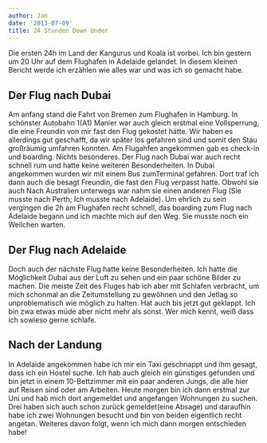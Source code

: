 ```yaml
---
author: Jan
date: '2013-07-09'
title: 24 Stunden Down Under
---
```


Die ersten 24h im Land der Kangurus und Koala ist vorbei. Ich bin gestern um 20 Uhr auf dem Flughafen in Adelaide gelandet. In diesem kleinen Bericht werde ich erzählen wie alles war und was ich so gemacht habe.

## Der Flug nach Dubai
Am anfang stand die Fahrt von Bremen zum Flughafen in Hamburg. In schönster Autobahn 1(A1) Manier war auch gleich erstmal eine Vollsperrung, die eine Freundin von mir fast den Flug gekostet hätte. Wir haben es allerdings gut geschafft, da wir später los gefahren sind und somit den Stau großräumig umfahren konnten. Am Flugahfen angekommen gab es check-in und boarding. Nichts besonderes. Der Flug nach Dubai war auch recht schnell rum und hatte keine weiteren Besonderheiten. In Dubai angekommen wurden wir mit einem Bus zumTerminal gefahren. Dort traf ich dann auch die besagt Freundin, die fast den Flug verpasst hatte. Obwohl sie auch Nach Australien unterwegs war nahm sie einen anderen Flug (Sie musste nach Perth; Ich musste nach Adelaide). Um ehrlich zu sein vergingen die 2h am Flughafen recht schnell, das boarding zum Flug nach Adelaide begann und ich machte mich auf den Weg. Sie musste noch ein Weilchen warten.

## Der Flug nach Adelaide
Doch auch der nächste Flug hatte keine Besonderheiten. Ich hatte die Möglichkeit Dubai aus der Luft zu sehen und ein paar schöne Bilder zu machen. Die meiste Zeit des Fluges hab ich aber mit Schlafen verbracht, um mich schonmal an die Zeitumstellung zu gewöhnen und den Jetlag so unproblematisch wie möglich zu halten. Hat auch bis jetzt gut geklappt. Ich bin zwa etwas müde aber nicht mehr als sonst. Wer mich kennt, weiß dass ich sowieso gerne schlafe.

## Nach der Landung
In Adelaide angekommen habe ich mir ein Taxi geschnappt und ihm gesagt, dass ich ein Hostel suche. Ich hab auch gleich ein günstiges gefunden und bin jetzt in einem 10-Bettzimmer mit ein paar anderen Jungs, die alle hier auf Reisen sind oder am Arbeiten. Heute morgen bin ich dann erstmal zur Uni und hab mich dort angemeldet und angefangen Wohnungen zu suchen. Drei haben sich auch schon zurück gemeldet(eine Absage) und daraufhin habe ich zwei Wohnungen besucht und bin von beiden eigentlich recht angetan. Weiteres davon folgt, wenn ich mich dann morgen entschieden habe!
